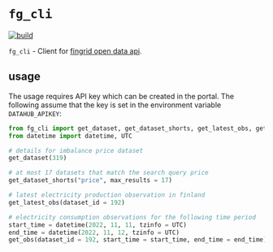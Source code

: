 # `fg_cli`

[![build](https://github.com/paasim/fg_cli/workflows/build/badge.svg)](https://github.com/paasim/fg_cli/actions)

`fg_cli` - Client for [fingrid open data api](https://developer-data.fingrid.fi/).

## usage

The usage requires API key which can be created in the portal. The following assume that the key is set in the environment variable `DATAHUB_APIKEY`:

```python
from fg_cli import get_dataset, get_dataset_shorts, get_latest_obs, get_obs
from datetime import datetime, UTC

# details for imbalance price dataset
get_dataset(319)

# at most 17 datasets that match the search query price
get_dataset_shorts("price", max_results = 17)

# latest electricity production observation in finland
get_latest_obs(dataset_id = 192)

# electricity consumption observations for the following time period
start_time = datetime(2022, 11, 11, tzinfo = UTC)
end_time = datetime(2022, 11, 12, tzinfo = UTC)
get_obs(dataset_id = 192, start_time = start_time, end_time = end_time)
```
